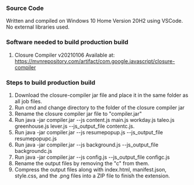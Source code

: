 ### Source Code
Written and compiled on Windows 10 Home Version 20H2 using VSCode. No external libraries used.

### Software needed to build production build
1. Closure Compiler v20210106
Available at: https://mvnrepository.com/artifact/com.google.javascript/closure-compiler 

### Steps to build production build
1. Download the closure-compiler jar file and place it in the same folder as all job files.
2. Run cmd and change directory to the folder of the closure compiler jar
3. Rename the closure compiler jar file to "compiler.jar"
4. Run java -jar compiler.jar --js content.js main.js workday.js taleo.js greenhouse.js lever.js --js_output_file contentc.js.
5. Run java -jar compiler.jar --js resumepopup.js --js_output_file resumepopupc.js
6. Run java -jar compiler.jar --js background.js --js_output_file backgroundc.js
7. Run java -jar compiler.jar --js config.js --js_output_file configc.js
8. Rename the output files by removing the "c" from them. 
9. Compress the output files along with index.html, manifest.json, style.css, and the .png files into a ZIP file to finish the extension.
